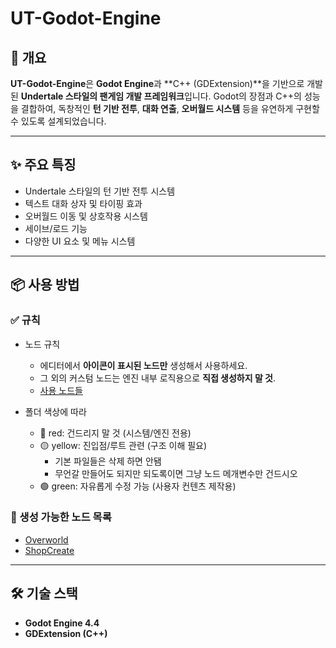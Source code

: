 # UT-Godot-Engine

## 📝 개요

**UT-Godot-Engine**은 **Godot Engine**과 \*\*C++ (GDExtension)\*\*을 기반으로 개발된 **Undertale 스타일의 팬게임 개발 프레임워크**입니다.
Godot의 장점과 C++의 성능을 결합하여, 독창적인 **턴 기반 전투**, **대화 연출**, **오버월드 시스템** 등을 유연하게 구현할 수 있도록 설계되었습니다.

---

## ✨ 주요 특징

* Undertale 스타일의 턴 기반 전투 시스템
* 텍스트 대화 상자 및 타이핑 효과
* 오버월드 이동 및 상호작용 시스템
* 세이브/로드 기능
* 다양한 UI 요소 및 메뉴 시스템

---

## 📦 사용 방법

### ✅ 규칙
- 노드 규칙
    - 에디터에서 **아이콘이 표시된 노드만** 생성해서 사용하세요.
    - 그 외의 커스텀 노드는 엔진 내부 로직용으로 **직접 생성하지 말 것**.
    - [사용 노드들](#-생성-가능한-노드-목록)

- 폴더 색상에 따라
    - 🔴 red: 건드리지 말 것 (시스템/엔진 전용)
    - 🟡 yellow: 진입점/루트 관련 (구조 이해 필요)
        - 기본 파일들은 삭제 하면 안됌
        - 무언갈 만들어도 되지만 되도록이면 그냥 노드 메개변수만 건드시오
    - 🟢 green: 자유롭게 수정 가능 (사용자 컨텐츠 제작용)

### 📁 생성 가능한 노드 목록

* [Overworld](/docs/Overworld.md)
* [ShopCreate](/docs/ShopCreate.md)

---

## 🛠 기술 스택

* **Godot Engine 4.4**
* **GDExtension (C++)**